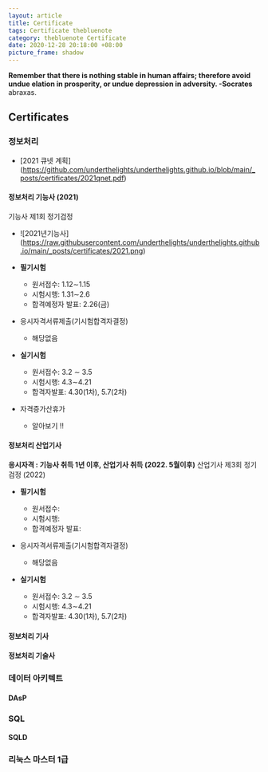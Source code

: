 ```yaml
---
layout: article
title: Certificate
tags: Certificate thebluenote
category: thebluenote Certificate
date: 2020-12-28 20:18:00 +08:00
picture_frame: shadow
---
```


**Remember that there is nothing stable in human affairs; therefore avoid undue elation in prosperity, or undue depression in adversity. -Socrates**
abraxas.
<!--more-->

## Certificates

### 정보처리
- [2021 큐넷 계획] (https://github.com/underthelights/underthelights.github.io/blob/main/_posts/certificates/2021qnet.pdf)

#### 정보처리 기능사 (2021)
기능사 제1회 정기검정 
- ![2021년기능사] (https://raw.githubusercontent.com/underthelights/underthelights.github.io/main/_posts/certificates/2021.png)
- **필기시험** 
  - 원서접수:  1.12∼1.15 
  - 시험시행:  1.31∼2.6 
  - 합격예정자 발표:  2.26(금) 

- 응시자격서류제출(기시험합격자결정) 
  - 해당없음 
  
- **실기시험**
  - 원서접수:  3.2 ∼ 3.5 
  - 시험시행:  4.3∼4.21 
  - 합격자발표:   4.30(1차), 5.7(2차)

- 자격증가산휴가 
  - 알아보기 !!

#### 정보처리 산업기사 
**응시자격 : 기능사 취득 1년 이후, 산업기사 취득  (2022. 5월이후)**
산업기사 제3회 정기검정 (2022)
- **필기시험** 
  - 원서접수:  
  - 시험시행:  
  - 합격예정자 발표:  

- 응시자격서류제출(기시험합격자결정) 
  - 해당없음 
  
- **실기시험**
  - 원서접수:  3.2 ∼ 3.5 
  - 시험시행:  4.3∼4.21 
  - 합격자발표:   4.30(1차), 5.7(2차)

#### 정보처리 기사

#### 정보처리 기술사


### 데이터 아키텍트 
#### DAsP

### SQL
#### SQLD

### 리눅스 마스터 1급 

